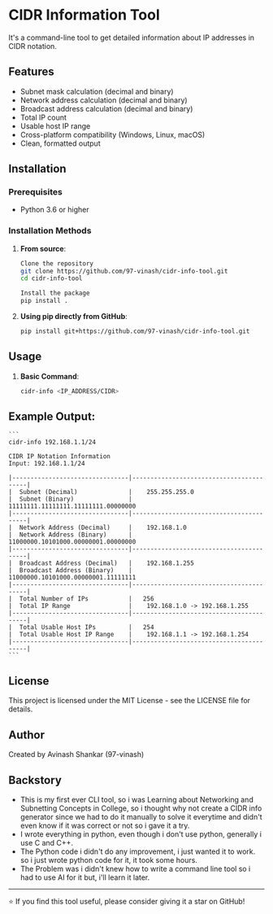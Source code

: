 # CIDR Information Tool

It's a command-line tool to get detailed information about IP addresses in CIDR notation.

## Features

- Subnet mask calculation (decimal and binary)
- Network address calculation (decimal and binary)
- Broadcast address calculation (decimal and binary)
- Total IP count
- Usable host IP range
- Cross-platform compatibility (Windows, Linux, macOS)
- Clean, formatted output

## Installation

### Prerequisites

- Python 3.6 or higher

### Installation Methods

1. **From source**:
   ```bash
   Clone the repository
   git clone https://github.com/97-vinash/cidr-info-tool.git
   cd cidr-info-tool
   
   Install the package
   pip install .
   ```

2. **Using pip directly from GitHub**:
    ```bash
    pip install git+https://github.com/97-vinash/cidr-info-tool.git
    ```
## Usage

1. **Basic Command**:
    ```bash
    cidr-info <IP_ADDRESS/CIDR>
    ```

## Example Output:
    ```
    cidr-info 192.168.1.1/24

    CIDR IP Notation Information
    Input: 192.168.1.1/24

    |--------------------------------|-----------------------------------------|
    |  Subnet (Decimal)              |    255.255.255.0
    |  Subnet (Binary)               |    11111111.11111111.11111111.00000000
    |--------------------------------|-----------------------------------------|
    |  Network Address (Decimal)     |    192.168.1.0
    |  Network Address (Binary)      |    11000000.10101000.00000001.00000000
    |--------------------------------|-----------------------------------------|
    |  Broadcast Address (Decimal)   |    192.168.1.255
    |  Broadcast Address (Binary)    |    11000000.10101000.00000001.11111111
    |--------------------------------|-----------------------------------------|
    |  Total Number of IPs           |   256
    |  Total IP Range                |    192.168.1.0 -> 192.168.1.255
    |--------------------------------|-----------------------------------------|
    |  Total Usable Host IPs         |   254
    |  Total Usable Host IP Range    |    192.168.1.1 -> 192.168.1.254
    |--------------------------------|-----------------------------------------|
    ```

## License
This project is licensed under the MIT License - see the LICENSE file for details.

## Author
Created by Avinash Shankar (97-vinash)

## Backstory

- This is my first ever CLI tool, so i was Learning about Networking and Subnetting Concepts in College, so i thought why not create a CIDR info generator since we had to do it manually to solve it everytime and didn't even know if it was correct or not so i gave it a try.  
- I wrote everything in python, even though i don't use python, generally i use C and C++.  
- The Python code i didn't do any improvement, i just wanted it to work. so i just wrote python code for it, it took some hours.  
- The Problem was i didn't knew how to write a command line tool so i had to use AI for it but, i'll learn it later.

---
⭐ If you find this tool useful, please consider giving it a star on GitHub!